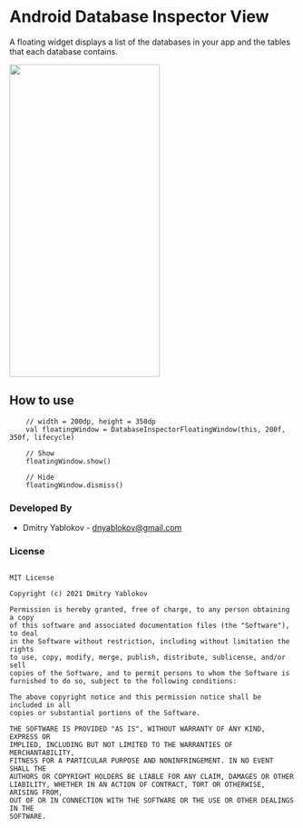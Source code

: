 # Android Database Inspector View 

A floating widget displays a list of the databases in your app and the tables that each database contains.

<img src=https://user-images.githubusercontent.com/3678050/121823201-51939600-ccac-11eb-97ca-0da476203e13.gif width="265" height="550">



## **How to use**

        // width = 200dp, height = 350dp
        val floatingWindow = DatabaseInspectorFloatingWindow(this, 200f, 350f, lifecycle)
        
        // Show
        floatingWindow.show()
        
        // Hide
        floatingWindow.dismiss()
        
 ### **Developed By**
  - Dmitry Yablokov - [dnyablokov@gmail.com](mailto:dnyablokov@gmail.com)


  ### **License**
```      

MIT License

Copyright (c) 2021 Dmitry Yablokov

Permission is hereby granted, free of charge, to any person obtaining a copy
of this software and associated documentation files (the "Software"), to deal
in the Software without restriction, including without limitation the rights
to use, copy, modify, merge, publish, distribute, sublicense, and/or sell
copies of the Software, and to permit persons to whom the Software is
furnished to do so, subject to the following conditions:

The above copyright notice and this permission notice shall be included in all
copies or substantial portions of the Software.

THE SOFTWARE IS PROVIDED "AS IS", WITHOUT WARRANTY OF ANY KIND, EXPRESS OR
IMPLIED, INCLUDING BUT NOT LIMITED TO THE WARRANTIES OF MERCHANTABILITY,
FITNESS FOR A PARTICULAR PURPOSE AND NONINFRINGEMENT. IN NO EVENT SHALL THE
AUTHORS OR COPYRIGHT HOLDERS BE LIABLE FOR ANY CLAIM, DAMAGES OR OTHER
LIABILITY, WHETHER IN AN ACTION OF CONTRACT, TORT OR OTHERWISE, ARISING FROM,
OUT OF OR IN CONNECTION WITH THE SOFTWARE OR THE USE OR OTHER DEALINGS IN THE
SOFTWARE.

```      

